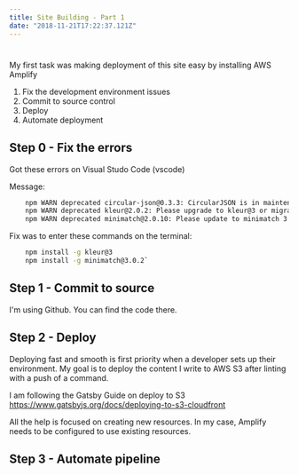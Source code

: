 ```yaml
---
title: Site Building - Part 1
date: "2018-11-21T17:22:37.121Z"
---
```

#

My first task was making deployment of this site easy by installing AWS Amplify

1. Fix the development environment issues
2. Commit to source control
3. Deploy
4. Automate deployment

## Step 0 - Fix the errors

Got these errors on Visual Studo Code (vscode)

Message:

``` bash
    npm WARN deprecated circular-json@0.3.3: CircularJSON is in maintenance only, flatted is its successor.
    npm WARN deprecated kleur@2.0.2: Please upgrade to kleur@3 or migrate to 'ansi-colors' if you prefer the old syntax. Visit <https://github.com/lukeed/kleur/releases/tag/v3.0.0\> for migration path(s).
    npm WARN deprecated minimatch@2.0.10: Please update to minimatch 3.0.2 or higher to avoid a RegExp DoS issue
```

Fix was to enter these commands on the terminal:

``` bash
    npm install -g kleur@3
    npm install -g minimatch@3.0.2`
```

## Step 1 - Commit to source

I'm using Github.  You can find the code there.

## Step 2 - Deploy

Deploying fast and smooth is first priority when a developer sets up their environment.  My goal is to deploy the content I write to AWS S3 after linting with a push of a command.

I am following the Gatsby Guide on deploy to S3 <https://www.gatsbyjs.org/docs/deploying-to-s3-cloudfront>

All the help is focused on creating new resources.  In my case, Amplify needs to be configured to use existing resources.

## Step 3 - Automate pipeline
